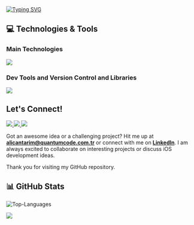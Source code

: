 <div align="left">
  <a href="https://git.io/typing-svg">
    <img src="https://readme-typing-svg.herokuapp.com?font=Fira+Code&size=30&duration=3000&pause=2000&color=8B5CF6&center=false&vCenter=true&width=940&lines=Hello%2C+I'm+Alican+Tarım;I'm+a+Software+Engineer;Founder+&+Head+of+Product+@QuantumCode+Software+Technologies" alt="Typing SVG" />
  </a>
</div>

<h2>💻 Technologies & Tools</h2>
<h3>Main Technologies</h3>
<img src="https://skillicons.dev/icons?i=swift,html,css,js,nodejs,react,python,raspberrypi,arduino&theme=dark&perline=15" />
<h3>Dev Tools and Version Control and Libraries</h3>
<img src="https://skillicons.dev/icons?i=vscode,figma,git,github,postgres,mongodb,firebase,supabase,postman&theme=dark&perline=15" />

<div align="left">
  <h2>Let's Connect!</h2>
  <a href="https://www.linkedin.com/in/alicantarim/" target="_blank">
    <img src="https://img.shields.io/badge/LinkedIn-000000?style=for-the-badge&logo=linkedin&logoColor=8B5CF6"/>
  </a>
  <a href="https://x.com/alicantarim" target="_blank">
    <img src="https://img.shields.io/badge/Twitter-000000?style=for-the-badge&logo=x&logoColor=8B5CF6"/>
  </a>
  <!--
  <a href="https://www.instagram.com/alicantarim/" target="_blank">
    <img src="https://img.shields.io/badge/Instagram-000000?style=for-the-badge&logo=instagram&logoColor=8B5CF6"/>
  </a>
  -->
  <a href="https://medium.com/@alicantarim" target="_blank">
    <img src="https://img.shields.io/badge/Medium-000000?style=for-the-badge&logo=medium&logoColor=8B5CF6"/>
  </a>
</div>

Got an awesome idea or a challenging project? Hit me up at [**alicantarim@quantumcode.com.tr**](mailto:alicantarim@quantumcode.com.tr) or connect with me on [**LinkedIn**](https://www.linkedin.com/in/alicantarim/). I am always excited to collaborate on interesting projects or discuss iOS development ideas.

Thank you for visiting my GitHub repository.

## 📊 GitHub Stats
![Top-Languages](https://github-readme-stats.vercel.app/api/top-langs/?username=alicantarim&theme=dark&hide_border=false&include_all_commits=false&count_private=false&layout=compact)

<div align="left">
  <img src="https://capsule-render.vercel.app/api?type=waving&color=8B5CF6&height=100&section=footer" />
</div>

